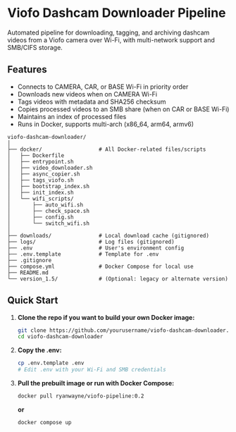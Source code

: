 # Viofo Dashcam Downloader Pipeline

Automated pipeline for downloading, tagging, and archiving dashcam videos from a Viofo camera over Wi-Fi, with multi-network support and SMB/CIFS storage.

## Features

- Connects to CAMERA, CAR, or BASE Wi-Fi in priority order
- Downloads new videos when on CAMERA Wi-Fi
- Tags videos with metadata and SHA256 checksum
- Copies processed videos to an SMB share (when on CAR or BASE Wi-Fi)
- Maintains an index of processed files
- Runs in Docker, supports multi-arch (x86_64, arm64, armv6)

```text
viofo-dashcam-downloader/
│
├── docker/                  # All Docker-related files/scripts
│   ├── Dockerfile
│   ├── entrypoint.sh
│   ├── video_downloader.sh
│   ├── async_copier.sh
│   ├── tags_viofo.sh
│   ├── bootstrap_index.sh
│   ├── init_index.sh
│   └── wifi_scripts/
│       ├── auto_wifi.sh
│       ├── check_space.sh
│       ├── config.sh
│       └── switch_wifi.sh
│
├── downloads/               # Local download cache (gitignored)
├── logs/                    # Log files (gitignored)
├── .env                     # User's environment config
├── .env.template            # Template for .env
├── .gitignore
├── compose.yml              # Docker Compose for local use
├── README.md
└── version_1.5/             # (Optional: legacy or alternate version)
```

## Quick Start

1. **Clone the repo if you want to build your own Docker image:**

   ```sh
   git clone https://github.com/yourusername/viofo-dashcam-downloader.git
   cd viofo-dashcam-downloader
   ```

2. **Copy the .env:**

   ```sh
   cp .env.template .env
   # Edit .env with your Wi-Fi and SMB credentials
   ```

3. **Pull the prebuilt image or run with Docker Compose:**

   ```sh
   docker pull ryanwayne/viofo-pipeline:0.2
   ```

   **or**
  
   ```sh
   docker compose up
   ```
